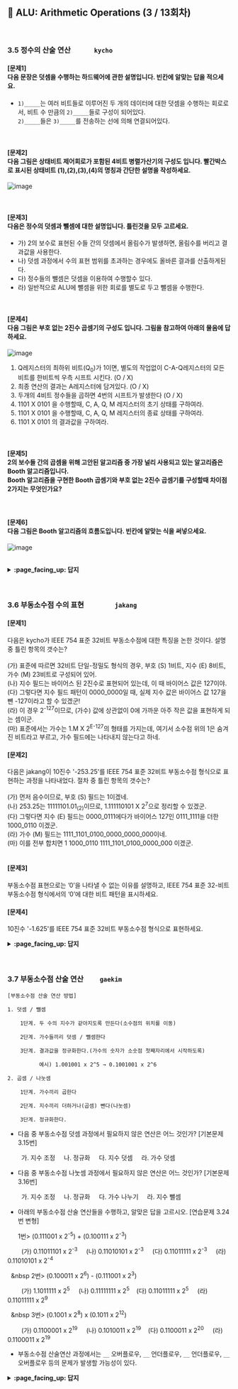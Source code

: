 ## 🦄 ALU: Arithmetic Operations (3 / 13회차)
<br>

### 3.5 정수의 산술 연산　　　	`kycho`

#### [문제1]<br>다음 문장은 덧셈을 수행하는 하드웨어에 관한 설명입니다. 빈칸에 알맞는 답을 적으세요.
- `1)_____`는 여러 비트들로 이루어진 두 개의 데이터에 대한 덧셈을 수행하는 회로로서, 비트 수 만큼의 `2)_____`들로 구성이 되어있다.<br>
`2)_____`들은 `3)_____`를 전송하는 선에 의해 연결되어있다. 
<br>

#### [문제2]<br>다음 그림은 상태비트 제어회로가 포함된 4비트 병렬가산기의 구성도 입니다. 빨간박스로 표시된 상태비트 (1),(2),(3),(4)의 명칭과 간단한 설명을 작성하세요.
![image](https://user-images.githubusercontent.com/26676051/100917870-148b6180-351b-11eb-8e90-1af5e8b6cdf5.png)

<br>

#### [문제3]<br>다음은 정수의 덧셈과 뺄셈에 대한 설명입니다. 틀린것을 모두 고르세요.
- 가) 2의 보수로 표현된 수들 간의 덧셈에서 올림수가 발생하면, 올림수를 버리고 결과값을 사용한다. 
- 나) 덧셈 과정에서 수의 표현 범위를 초과하는 경우에도 올바른 결과를 산출하게된다. 
- 다) 정수들의 뺄셈은 덧셈을 이용하여 수행할수 있다. 
- 라) 일반적으로 ALU에 뺄셈을 위한 회로를 별도로 두고 뺄셈을 수행한다. 

<br>

#### [문제4]<br>다음 그림은 부호 없는 2진수 곱셈기의 구성도 입니다. 그림을 참고하여 아래의 물음에 답하세요.
![image](https://user-images.githubusercontent.com/26676051/100918035-4f8d9500-351b-11eb-82ec-6b24bb157214.png)
1) Q레지스터의 최하위 비트(Q<sub>0</sub>)가 1이면,  별도의 작업없이 C-A-Q레지스터의 모든 비트를 한비트씩 우측 시프트 시킨다. (O / X)
2) 최종 연산의 결과는 A레지스터에 담겨있다. (O / X)
3) 두개의 4비트 정수들을 곱하면 4번의 시프트가 발생한다 (O / X)
4) 1101 X 0101 을 수행할때,  C, A, Q, M 레지스터의 초기 상태를 구하여라.
5) 1101 X 0101 을 수행할때,  C, A, Q, M 레지스터의 종료 상태를 구하여라.
6) 1101 X 0101 의 결과값을 구하여라.

<br>

#### [문제5]<br>2의 보수들 간의 곱셈을 위해 고안된 알고리즘 중 가장 널리 사용되고 있는 알고리즘은 Booth 알고리즘입니다.<br>Booth 알고리즘을 구현한 Booth 곱셈기와 부호 없는 2진수 곱셈기를 구성할때 차이점 2가지는 무엇인가요?

<br>

#### [문제6]<br>다음 그림은 Booth 알고리즘의 흐름도입니다. 빈칸에 알맞는 식을 써넣으세요.
![image](https://user-images.githubusercontent.com/26676051/100916211-cd03d600-3518-11eb-86b6-79502ab40e82.png)

<br>

<details>
<summary> <b> :page_facing_up: 답지 </b>  </summary><br>

#### [문제1]<br>다음 문장은 덧셈을 수행하는 하드웨어에 관한 설명입니다. 빈칸에 알맞는 답을 적으세요.
- `1) 병렬 가산기(parallel adder)`는 여러 비트들로 이루어진 두 개의 데이터에 대한 덧셈을 수행하는 회로로서, 비트 수 만큼의 `2) 전가산기(full-adder)`들로 구성이 되어있다.<br>
`2) 전가산기(full-adder)`들은 `3) 올림수 비트(carry bit)`를 전송하는 선에 의해 연결되어있다. 
<br>

#### [문제2]<br>다음 그림은 상태비트 제어회로가 포함된 4비트 병렬가산기의 구성도 입니다. 빨간박스로 표시된 상태비트 (1),(2),(3),(4) 명칭과 간단한 설명을 작성하세요.
![image](https://user-images.githubusercontent.com/26676051/100917870-148b6180-351b-11eb-8e90-1af5e8b6cdf5.png)
<br>

> (1) 오버플로우(V) 플래그 :  최상위 캐리비트 2개를 XOR한 값으로 세트하며(V = C<sub>4</sub> XOR C<sub>3</sub>), 오버플로우가 발생했는지 판단한다. 오버플로우가 발생하면 1로 세트된다.<br>
(2) 영(Z) 플래그 : 합의 모든 비트들을 NOR 게이트를 통과시켜서, 0인지 아닌지 판단한다. 합의 모든 비트들이 0이면 1로 세트된다.<br>
(3) 부호(S) 플래그 : 부호비트인 합의 최상위 비트와 직접 연결되며, 양수이면 0 음수이면 1로 세트된다.<br>
(4) 올림수(C) 플래그 : 최상위 단계의 전가산기로부터 발생하는 올림수(C<sub>4</sub>)에 의해서 세트된다.<br>

<br>

#### [문제3]<br>다음은 정수의 덧셈과 뺄셈에 대한 설명입니다. 틀린것을 모두 고르세요.
- 가) 2의 보수로 표현된 수들 간의 덧셈에서 올림수가 발생하면, 올림수를 버리고 결과값을 사용한다. 
- 나) 덧셈 과정에서 수의 표현 범위를 초과하는 경우에도 올바른 결과를 산출하게된다. 
- 다) 정수들의 뺄셈은 덧셈을 이용하여 수행할수 있다. 
- 라) 일반적으로 ALU에 뺄셈을 위한 회로를 별도로 두고 뺄셈을 수행한다. 
```
나), 라) 틀렸다. 
```
> 나)<br> 덧셈 과정에서 수의 푸현 범위를 초과하는 경우에는 전혀 틀린 결과를 산출하게 된다.<br>예를 들어서 4비트 데이터인 0110(6)과 0011(3)을 더하게 되면 0110 + 0011 = 1001(-7)이 나오게된다. <br>이것을 오버플로우(overflow)라고 한다.<br><br>
라)<br> 뺄셈은 덧셈을 이용하여 수행된다. 그러므로 일반적으로 ALU에 뺄셈을 위한 회로를 별도로 두지 않고 가산기를 이용하여 뺄셈을 수행한다.<br>
아래의 이미지처럼 보수기를 이용해서 덧셈과 뺄샘을 겸용으로 사용할수 있는 회로를 구성한다.<br> 
![image](https://user-images.githubusercontent.com/26676051/100921955-96ca5480-3520-11eb-842d-35f4c0783f6d.png)
<br>

#### [문제4]<br>다음 그림은 부호 없는 2진수 곱셈기의 구성도 입니다. 그림을 참고하여 아래의 물음에 답하세요.
![image](https://user-images.githubusercontent.com/26676051/100918035-4f8d9500-351b-11eb-82ec-6b24bb157214.png)
1) Q레지스터의 최하위 비트(Q<sub>0</sub>)가 1이면,  별도의 작업없이 C-A-Q레지스터의 모든 비트를 한비트씩 우측 시프트 시킨다. (O / X)
> 답 : X <br>
제어 회로는 Q<sub>0</sub>비트를 검사하고, Q<sub>0</sub> = 1인 경우에는 M레지스터 A레지스터의 덧셈을 수행하게 한뒤 C-A-Q레지스터의 모든 비트를 우측으로 한비트씩 시프트 시킨다. Q<sub>0</sub> = 0 인경우에는 덧셈을 수행하지 않고 바로 시프트 시킨다. 

2) 최종 연산의 결과는 A레지스터에 담겨있다. (O / X)
> 답 : X <br>
연산의 최종 결과는 A-Q레지스터에 담겨있다. 

3) 두개의 4비트 정수들을 곱하면 4번의 시프트가 발생한다 (O / X)
> 답 : O <br>
n비트의 경우 n번의 우측 시프트 연산이 일어난다. 

4) 1101 X 0101 을 수행할때,  C, A, Q, M 레지스터의 초기 상태를 구하여라.
>  C : 0    (0으로 초기화)<br>
A : 0000 (0으로 초기화)<br>
Q : 0101 (승수로 초기화)<br>
M : 1101 (피승수로 초기화)

5) 1101 X 0101 을 수행할때,  C, A, Q, M 레지스터의 종료 상태를 구하여라.
>  C : 0    <br>
A : 0100 <br>
Q : 0001 <br>
M : 1101 (피승수, 변함없음)

|             | C    | A    | Q    |                                                      |
| ----------- | ---- | :--- | ---- | ---------------------------------------------------- |
| [초기 상태] | 0    | 0000 | 0101 |                                                      |
| [사이클 1]  | 0    | 1101 | 0101 | Q<sub>0</sub> = 1 이므로, A ← A + M                  |
|             | 0    | 0110 | 1010 | 우측 시프트( C-A-Q)                                  |
| [사이클 2]  | 0    | 0011 | 0101 | Q<sub>0</sub> = 0 이므로, 우측 시프트( C-A-Q)만 수행 |
| [사이클 3]  | 1    | 0000 | 0101 | Q<sub>0</sub> = 1 이므로, A ← A + M                  |
|             | 0    | 1000 | 0010 | 우측 시프트( C-A-Q)                                  |
| [사이클 4]  | 0    | 0100 | 0001 | Q<sub>0</sub> = 0 이므로, 우측 시프트( C-A-Q)만 수행 |

6) 1101 X 0101 의 결과값을 구하여라.
> 답 : 65<br>
A-Q레지스터의 값이 01000001(65)이다.<br>
1101(13) X 0101(5) = 01000001(65)

<br>

#### [문제5]<br>2의 보수들 간의 곱셈을 위해 고안된 알고리즘 중 가장 널리 사용되고 있는 알고리즘은 Booth 알고리즘입니다.<br>Booth 알고리즘을 구현한 Booth 곱셈기와 부호 없는 2진수 곱셈기를 구성할때 차이점 2가지는 무엇인가요?

> (1) M레지스터와 병렬 가산기 사이에 보수기(complementer)를 추가한다. <br><br> (2) Q레지스터 오른쪽에 Q<sub>-1</sub>이라고 부르는 1비트 레지스터를 추가하고, Q<sub>0</sub>와 함께 제어 회로로 입력되도록 한다. <br>  (Q레지스터가 우측 시프트 될때, Q<sub>0</sub> 비트가 Q<sub>-1</sub>레지스터에 저장된다.) 

<br>

#### [문제6]<br>다음 그림은 Booth 알고리즘의 흐름도입니다. 빈칸에 알맞는 식을 써넣으세요.
![image](https://user-images.githubusercontent.com/26676051/100916211-cd03d600-3518-11eb-86b6-79502ab40e82.png)
> (1) A ← A - M<br>
(2) A ← A + M
<br>

</details>
<br><br>

### 3.6 부동소수점 수의 표현　　　　	`jakang`

#### [문제1]<br>
다음은 kycho가 IEEE 754 표준 32비트 부동소수점에 대한 특징을 논한 것이다. 설명 중 틀린 항목의 갯수는? <br><br>
(가) 표준에 따르면 32비트 단일-정밀도 형식의 경우, 부호 (S) 1비트, 지수 (E) 8비트, 가수 (M) 23비트로 구성되어 있어. <br>
(나) 지수 필드는 바이어스 된 2진수로 표현되어 있는데, 이 때 바이어스 값은 127이야. <br>
(다) 그렇다면 지수 필드 패턴이 0000_0000일 때, 실제 지수 값은 바이어스 값 127을 뺀 -127이라고 할 수 있겠군! <br>
(라) 이 경우 2<sup>-127</sup>이므로, (가수) 값에 상관없이 0에 가까운 아주 작은 값을 표현하게 되는 셈이군. <br>
(마) 표준에서는 가수는 1.M X 2<sup>E-127</sup>의 형태를 가지는데, 여기서 소수점 위의 1은 숨겨진 비트라고 부르고, 가수 필드에는 나타내지 않는다고 하네.
<br>

#### [문제2]<br>
다음은 jakang이 10진수 '-253.25'를 IEEE 754 표준 32비트 부동소수점 형식으로 표현하는 과정을 나타내었다. 절차 중 틀린 항목의 갯수는? <br><br>
(가) 먼저 음수이므로, 부호 (S) 필드는 1이겠네.<br>
(나) 253.25는 11111101.01<sub>(2)</sub>이므로, 1.111110101 X 2<sup>7</sup>으로 정리할 수 있겠군.<br>
(다) 그렇다면 지수 (E) 필드는 0000_0111에다가 바이어스 127인 0111_1111을 더한 1000_0110 이겠군.<br>
(라) 가수 (M) 필드는 1111_1101_0100_0000_0000_000이네.<br>
(마) 이를 전부 합치면 1 1000_0110 1111_1101_0100_0000_000 이겠군. <br>
<br>

#### [문제3]<br>
부동소수점 표현으로는 ’0’을 나타낼 수 없는 이유를 설명하고, IEEE 754 표준 32-비트 부동소수점 형식에서의 ‘0’에 대한 비트 패턴을 표시하세요.
<br>

#### [문제4]<br>
10진수 '-1.625'를 IEEE 754 표준 32비트 부동소수점 형식으로 표현하세요.
<br>


<details>
<summary> <b> :page_facing_up: 답지 </b>  </summary><br>

#### [문제1] 주어진 보기는 모두 맞다<br>
다음은 kycho가 IEEE 754 표준 32비트 부동소수점에 대한 특징을 논한 것이다. 설명 중 틀린 항목의 갯수는? <br><br>
(가) (ㅇ) 표준에 따르면 32비트 단일-정밀도 형식의 경우, 부호 (S) 1비트, 지수 (E) 8비트, 가수 (M) 23비트로 구성되어 있어. <br>
(나) (ㅇ) 지수 필드는 바이어스 된 2진수로 표현되어 있는데, 이 때 바이어스 값은 127이야. <br>
(다) (ㅇ) 그렇다면 지수 필드 패턴이 0000_0000일 때, 실제 지수 값은 바이어스 값 127을 뺀 -127이라고 할 수 있겠군! <br>
(라) (ㅇ) 이 경우 2<sup>-127</sup>이므로, (가수) 값에 상관없이 0에 가까운 아주 작은 값을 표현하게 되는 셈이군. <br>
(마) (ㅇ) 표준에서는 가수는 1.M X 2<sup>E-127</sup>의 형태를 가지는데, 여기서 소수점 위의 1은 숨겨진 비트라고 부르고, 가수 필드에는 나타내지 않는다고 하네.
<br>

#### [문제2] (라)와 (마)가 틀렸다 <br>
다음은 jakang이 10진수 '-253.25'를 IEEE 754 표준 32비트 부동소수점 형식으로 표현하는 과정을 나타내었다. 절차 중 틀린 항목의 갯수는?<br><br>
(가) (ㅇ) 먼저 음수이므로, 부호 (S) 필드는 1이겠네.<br>
(나) (ㅇ) 253.25는 11111101.01<sub>(2)</sub>이므로, 1.111110101 X 2<sup>7</sup>으로 정리할 수 있겠군.<br>
(다) (ㅇ) 그렇다면 지수 (E) 필드는 0000_0111에다가 바이어스 127인 0111_1111을 더한 1000_0110 이겠군.<br>
(라) (X) 가수 (M) 필드는 1111_1101_0100_0000_0000_000이네.<br>
(마) (X) 이를 전부 합치면 1 1000_0110 1111_1101_0100_0000_000 이겠군. <br>
<br> 가수 필드의 젤 첫 비트인 1은 숨겨진 비트이므로 생략. 즉, 111_1101_0100_0000_0000_0000이 맞다.
<br> 이를 (마)에 반영하면 1 1000_0110 111_1101_0100_0000_0000_0000이 정답이다.

#### [문제3]<br>
부동소수점 표현으로는 ’0’을 나타낼 수 없는 이유를 설명하고, IEEE 754 표준 32-비트 부동소수점 형식에서의 ‘0’에 대한 비트 패턴을 표시하세요. <br>

부동소수점 표현식을 살펴보면 (-1)<sup>S</sup>2<sup>E-127</sup>(1.M) 이므로, 표현할 수 있는 가장 작은 절대값은 2<sup>-127</sup>(1.0)이다.
즉, 표현할 수 있는 가장 작은 수인 지수와 가수가 모두 0인 경우를 0으로 하며,<br>
0000_0000_0000_0000_0000_0000_0000_0000 혹은 1000_0000_0000_0000_0000_0000_0000_0000을 0이라고 할 수 있다.<br>
<br>

#### [문제4]<br>
10진수 '-1.625'를 IEEE 754 표준 32비트 부동소수점 형식으로 표현하세요.<br>

1.625는 2진수로 표현하면 1.101이다. <br>
부호 (S) 필드는 음수이므로 1 <br>
지수 (E) 필드는 0에서 127을 더한 0111_1111
가수 (E) 필드는 앞자리 1을 제외한 10100000...

그러므로 정답은 1_0111_1111_1010_0000_0000_0000_0000_000이다.


</details>
<br><br>

### 3.7 부동소수점 산술 연산　　	`gaekim`

```
[부동소수점 산술 연산 방법]

1. 덧셈 / 뺄셈

    1단계. 두 수의 지수가 같아지도록 만든다(소수점의 위치를 이동)

    2단계. 가수들끼리 덧셈 / 뺄셈한다

    3단계. 결과값을 정규화한다.(가수의 숫자가 소숫점 첫째자리에서 시작하도록)

          예시) 1.001001 x 2^5 → 0.1001001 x 2^6

2. 곱셈 / 나눗셈

    1단계. 가수끼리 곱한다

    2단계. 지수끼리 더하거나(곱셈) 뺀다(나눗셈)

    3단계. 정규화한다.
 ```   
    

- 다음 중 부동소수점 덧셈 과정에서 필요하지 않은 연산은 어느 것인가? [기본문제 3.15번]


&nbsp;&nbsp;&nbsp;&nbsp;&nbsp;&nbsp;&nbsp; 가. 지수 조정 &nbsp;&nbsp;&nbsp; 나. 정규화 &nbsp;&nbsp;&nbsp; 다. 지수 덧셈 &nbsp;&nbsp;&nbsp; 라. 가수 덧셈
- 다음 중 부동소수점 나눗셈 과정에서 필요하지 않은 연산은 어느 것인가? [기본문제 3.16번]


&nbsp;&nbsp;&nbsp;&nbsp;&nbsp;&nbsp;&nbsp; 가. 지수 조정 &nbsp;&nbsp;&nbsp; 나. 정규화 &nbsp;&nbsp;&nbsp; 다. 가수 나누기 &nbsp;&nbsp;&nbsp; 라. 지수 뺄셈
- 아래의 부동소수점 산술 연산들을 수행하고, 알맞은 답을 고르시오. [연습문제 3.24번 변형]


  1번>  (0.111001 x 2<sup>-5</sup>) + (0.100111 x 2<sup>-3</sup>)
  
  
&nbsp;&nbsp;&nbsp;&nbsp;&nbsp;&nbsp;&nbsp;  (가) 0.11011101 x 2<sup>-3</sup> &nbsp;&nbsp;&nbsp; (나) 0.11010101 x 2<sup>-3</sup> &nbsp;&nbsp;&nbsp; (다) 0.11011111 x 2<sup>-3</sup> &nbsp;&nbsp;&nbsp; (라) 0.11010101 x 2<sup>-4</sup>
  
  
  
&nbsp;&nbsp;&nbsp  2번>  (0.100011 x 2<sup>6</sup>) - (0.111001 x 2<sup>3</sup>)
  
&nbsp;&nbsp;&nbsp;&nbsp;&nbsp;&nbsp;&nbsp;  (가) 1.1011111 x 2<sup>5</sup> &nbsp;&nbsp;&nbsp; (나) 0.11111111 x 2<sup>5</sup>&nbsp;&nbsp;&nbsp;  (다) 0.11011111 x 2<sup>5</sup> &nbsp;&nbsp;&nbsp; (라) 0.11011111 x 2<sup>9</sup>
  
&nbsp;&nbsp;&nbsp   3번>  (0.1001 x 2<sup>8</sup>) x (0.1011 x 2<sup>12</sup>)
  
&nbsp;&nbsp;&nbsp;&nbsp;&nbsp;&nbsp;&nbsp;  (가) 0.1100001 x 2<sup>19</sup> &nbsp;&nbsp;&nbsp; (나) 0.1010011 x 2<sup>19</sup>&nbsp;&nbsp;&nbsp;  (다) 0.1100011 x 2<sup>20</sup> &nbsp;&nbsp;&nbsp; (라) 0.1100011 x 2<sup>19</sup>  
  
- 부동소수점 산술연산 과정에서는 `__` 오버플로우, `__` 언더플로우, `__` 언더플로우, `__` 오버플로우 등의 문제가 발생할 가능성이 있다.


<details>
<summary> <b> :page_facing_up: 답지 </b>  </summary><br>
  

- 다음 중 부동소수점 덧셈 과정에서 필요하지 않은 연산은 어느 것인가? [기본문제 3.15번]


&nbsp;&nbsp;&nbsp;&nbsp;&nbsp;&nbsp;&nbsp; 가. 지수 조정 &nbsp;&nbsp;&nbsp; 나. 정규화 &nbsp;&nbsp;&nbsp; **다. 지수 덧셈** &nbsp;&nbsp;&nbsp; 라. 가수 덧셈
- 다음 중 부동소수점 나눗셈 과정에서 필요하지 않은 연산은 어느 것인가? [기본문제 3.16번]


&nbsp;&nbsp;&nbsp;&nbsp;&nbsp;&nbsp;&nbsp; **가. 지수 조정** &nbsp;&nbsp;&nbsp; 나. 정규화 &nbsp;&nbsp;&nbsp; 다. 가수 나누기 &nbsp;&nbsp;&nbsp; 라. 지수 뺄셈
- 아래의 부동소수점 산술 연산들을 수행하고, 알맞은 답을 고르시오. [연습문제 3.24번 변형]


  1번>  (0.111001 x 2<sup>-5</sup>) + (0.100111 x 2<sup>-3</sup>)
  
  
&nbsp;&nbsp;&nbsp;&nbsp;&nbsp;&nbsp;&nbsp;  (가) 0.11011101 x 2<sup>-3</sup> &nbsp;&nbsp;&nbsp; **(나) 0.11010101 x 2<sup>-3</sup>**&nbsp;&nbsp;&nbsp;  (다) 0.11011111 x 2<sup>-3</sup> &nbsp;&nbsp;&nbsp; (라) 0.11010101 x 2<sup>-4</sup>
  
  
  2번>  (0.100011 x 2<sup>6</sup>) - (0.111001 x 2<sup>3</sup>)
  
  
 &nbsp;&nbsp;&nbsp;&nbsp;&nbsp;&nbsp;&nbsp; (가) 1.1011111 x 2<sup>5</sup> &nbsp;&nbsp;&nbsp; (나) 0.11111111 x 2<sup>5</sup>&nbsp;&nbsp;&nbsp;  **(다) 0.11011111 x 2<sup>5</sup> &nbsp;&nbsp;&nbsp;** (라) 0.11011111 x 2<sup>9</sup>
  
  
  3번>  (0.1001 x 2<sup>8</sup>) x (0.1011 x 2<sup>12</sup>)
  
  &nbsp;&nbsp;&nbsp;&nbsp;&nbsp;&nbsp;&nbsp;  (가) 0.1100001 x 2<sup>19</sup> &nbsp;&nbsp;&nbsp; (나) 0.1010011 x 2<sup>19</sup>&nbsp;&nbsp;&nbsp;  (다) 0.1100011 x 2<sup>20</sup> &nbsp;&nbsp;&nbsp; **(라) 0.1100011 x 2<sup>19</sup>**  
  
  <img src = "https://user-images.githubusercontent.com/59970070/100898551-388f7880-3504-11eb-9ef7-d292843994be.jpg" width="70%" height="70%">

- 부동소수점 산술연산 과정에서는 `지수` 오버플로우, `지수` 언더플로우, `가수` 언더플로우, `가수` 오버플로우 등의 문제가 발생할 가능성이 있다.
   > 표현할 수 있는 범위를 넘어설 경우, 위와 같은 문제들이 발생할 수 있다.
</details>
<br><br>
